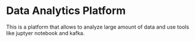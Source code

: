 # Data Analytics Platform
This is a platform that allows to analyze large amount of data and use tools like juptyer notebook and kafka.
